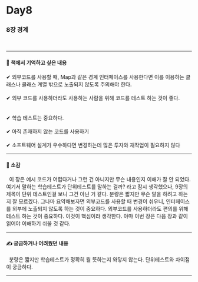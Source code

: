 # Day8 

### 8장 경계  

<br/>

---

#### 📖 책에서 기억하고 싶은 내용 
✔ 외부코드를 사용할 때, Map과 같은 경계 인터페이스를 사용한다면 이를 이용하는 클래스나 클래스 계열 밖으로 노출되지 않도록 주의해야 한다. 
<br/><br/>
✔ 외부 코드를 사용하더라도 사용하는 사람을 위해 코드를 테스트 하는 것이 좋다.  
<br/><br/>
✔ 학습 테스트는 중요하다. 
<br/><br/>
✔ 아직 존재하지 않는 코드를 사용하기 
<br/><br/>
✔ 소프트웨어 설계가 우수하다면 변경하는데 많은 투자와 재작업이 필요하지 않다
<br/>


---

#### 📖 소감 
&nbsp; 이 장은 예시 코드가 어렵다거나 그런 건 아니지만 무슨 내용인지 이해가 잘 안 되었다. 여기서 말하는 학습테스트가 단위테스트를 말하는 걸까? 라고 잠시 생각했으나, 9장의 제목이 단위 테스트인걸 보니 그건 아닌 거 같다. 
분량은 짧지만 무슨 말을 하려고 하는지 잘 모르겠다. 그나마 요약해보자면 외부코드를 사용할 때 변경이 쉬우니, 인터페이스를 외부에 노출되지 않도록 하는 것이 중요하다. 외부코드를 사용하더라도 편의를 위해 
테스트 하는 것이 중요하다. 이것이 핵심이라 생각한다. 아마 이번 장은 다음 장과 같이 읽어야 이해하기 쉬울 것 같다. 

---

#### ✍ 궁금하거나 어려웠던 내용
&nbsp; 분량은 짧지만 학습테스트가 정확히 뭘 뜻하는지 와닿지 않는다. 단위테스트와 차이점이 궁금하다. 

---
